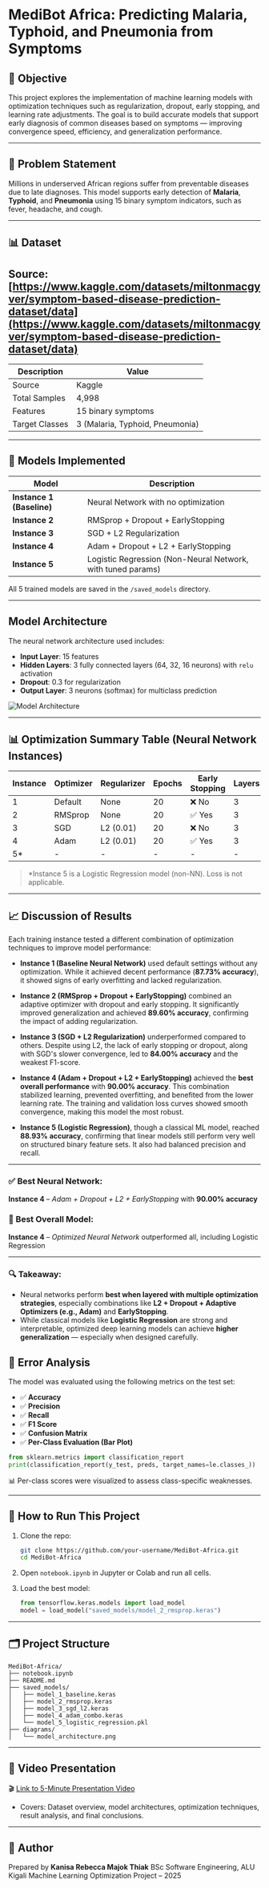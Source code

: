 
# MediBot Africa: Predicting Malaria, Typhoid, and Pneumonia from Symptoms

## 🎯 Objective
This project explores the implementation of machine learning models with optimization techniques such as regularization, dropout, early stopping, and learning rate adjustments. The goal is to build accurate models that support early diagnosis of common diseases based on symptoms — improving convergence speed, efficiency, and generalization performance.

---

## 📌 Problem Statement
Millions in underserved African regions suffer from preventable diseases due to late diagnoses. This model supports early detection of **Malaria**, **Typhoid**, and **Pneumonia** using 15 binary symptom indicators, such as fever, headache, and cough.

---

## 📊 Dataset

## Source: [https://www.kaggle.com/datasets/miltonmacgyver/symptom-based-disease-prediction-dataset/data](https://www.kaggle.com/datasets/miltonmacgyver/symptom-based-disease-prediction-dataset/data)

| Description     | Value                                |
|------------------|--------------------------------------|
| Source           | Kaggle              |
| Total Samples    | 4,998                                |
| Features         | 15 binary symptoms                   |
| Target Classes   | 3 (Malaria, Typhoid, Pneumonia)      |

---

## 🧪 Models Implemented

| Model                     | Description                                                   |
|---------------------------|---------------------------------------------------------------|
| **Instance 1 (Baseline)** | Neural Network with no optimization                           |
| **Instance 2**            | RMSprop + Dropout + EarlyStopping                             |
| **Instance 3**            | SGD + L2 Regularization                                       |
| **Instance 4**            | Adam + Dropout + L2 + EarlyStopping                           |
| **Instance 5**            | Logistic Regression (Non-Neural Network, with tuned params)   |

All 5 trained models are saved in the `/saved_models` directory.

---

##  Model Architecture

The neural network architecture used includes:
- **Input Layer**: 15 features
- **Hidden Layers**: 3 fully connected layers (64, 32, 16 neurons) with `relu` activation
- **Dropout**: 0.3 for regularization
- **Output Layer**: 3 neurons (softmax) for multiclass prediction

![Model Architecture](./diagrams/model_architecture.png)


---

## 📊 Optimization Summary Table (Neural Network Instances)

| Instance | Optimizer  | Regularizer | Epochs | Early Stopping | Layers | Dropout | Learning Rate | Accuracy | Loss    | F1 Score | Recall | Precision |
|----------|------------|-------------|--------|----------------|--------|---------|----------------|----------|---------|----------|--------|-----------|
| 1        | Default    | None        | 20     | ❌ No           | 3      | ❌ No    | -              | 0.8773   | ~0.38   | 0.8772   | 0.8773 | 0.8775    |
| 2        | RMSprop    | None        | 20     | ✅ Yes          | 3      | ✅ 0.3   | 0.001          | 0.8960   | ~0.31   | 0.8958   | 0.8960 | 0.8961    |
| 3        | SGD        | L2 (0.01)   | 20     | ❌ No           | 3      | ❌ No    | 0.001          | 0.8400   | ~0.48   | 0.8390   | 0.8400 | 0.8413    |
| 4        | Adam       | L2 (0.01)   | 20     | ✅ Yes          | 3      | ✅ 0.3   | 0.0005         | 0.9000   | ~0.29   | 0.8997   | 0.9000 | 0.9003    |
| 5*       | -          | -           | -      | -              | -      | -       | -              | 0.8893   | N/A     | 0.8890   | 0.8893 | 0.8892    |

> *Instance 5 is a Logistic Regression model (non-NN). Loss is not applicable.


---




## 📈 Discussion of Results

Each training instance tested a different combination of optimization techniques to improve model performance:

- **Instance 1 (Baseline Neural Network)** used default settings without any optimization. While it achieved decent performance (**87.73% accuracy**), it showed signs of early overfitting and lacked regularization.

- **Instance 2 (RMSprop + Dropout + EarlyStopping)** combined an adaptive optimizer with dropout and early stopping. It significantly improved generalization and achieved **89.60% accuracy**, confirming the impact of adding regularization.

- **Instance 3 (SGD + L2 Regularization)** underperformed compared to others. Despite using L2, the lack of early stopping or dropout, along with SGD's slower convergence, led to **84.00% accuracy** and the weakest F1-score.

- **Instance 4 (Adam + Dropout + L2 + EarlyStopping)** achieved the **best overall performance** with **90.00% accuracy**. This combination stabilized learning, prevented overfitting, and benefited from the lower learning rate. The training and validation loss curves showed smooth convergence, making this model the most robust.

- **Instance 5 (Logistic Regression)**, though a classical ML model, reached **88.93% accuracy**, confirming that linear models still perform very well on structured binary feature sets. It also had balanced precision and recall.

---

### ✅ Best Neural Network:
**Instance 4** – *Adam + Dropout + L2 + EarlyStopping* with **90.00% accuracy**

### 🥇 Best Overall Model:
**Instance 4** – *Optimized Neural Network* outperformed all, including Logistic Regression

---

### 🔍 Takeaway:

- Neural networks perform **best when layered with multiple optimization strategies**, especially combinations like **L2 + Dropout + Adaptive Optimizers (e.g., Adam)** and **EarlyStopping**.
- While classical models like **Logistic Regression** are strong and interpretable, optimized deep learning models can achieve **higher generalization** — especially when designed carefully.




## 🔬 Error Analysis

The model was evaluated using the following metrics on the test set:

- ✅ **Accuracy**
- ✅ **Precision**
- ✅ **Recall**
- ✅ **F1 Score**
- ✅ **Confusion Matrix**
- ✅ **Per-Class Evaluation (Bar Plot)**

```python
from sklearn.metrics import classification_report
print(classification_report(y_test, preds, target_names=le.classes_))
````

📊 Per-class scores were visualized to assess class-specific weaknesses.

---

## 💾 How to Run This Project

1. Clone the repo:

   ```bash
   git clone https://github.com/your-username/MediBot-Africa.git
   cd MediBot-Africa
   ```

2. Open `notebook.ipynb` in Jupyter or Colab and run all cells.

3. Load the best model:

   ```python
   from tensorflow.keras.models import load_model
   model = load_model("saved_models/model_2_rmsprop.keras")
   ```

---

## 🗂️ Project Structure

```
MediBot-Africa/
├── notebook.ipynb
├── README.md
├── saved_models/
│   ├── model_1_baseline.keras
│   ├── model_2_rmsprop.keras
│   ├── model_3_sgd_l2.keras
│   ├── model_4_adam_combo.keras
│   └── model_5_logistic_regression.pkl
├── diagrams/
│   └── model_architecture.png
```

---

## 🎥 Video Presentation

🎬 [Link to 5-Minute Presentation Video](https://drive.google.com/file/d/1wp178XsKSNzvfhy45Y8bEMFU6PnUQKXw/view?usp=sharing)

* Covers: Dataset overview, model architectures, optimization techniques, result analysis, and final conclusions.

---



## 🙌 Author

Prepared by **Kanisa Rebecca Majok Thiak**
BSc Software Engineering, ALU Kigali
Machine Learning Optimization Project – 2025



